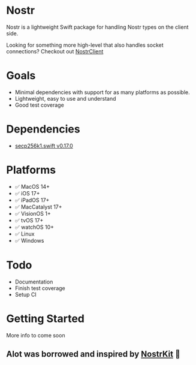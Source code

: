 # Nostr
Nostr is a lightweight Swift package for handling Nostr types on the client side.

Looking for something more high-level that also handles socket connections? Checkout out [NostrClient](https://github.com/Galaxoid-Labs/NostrClient.swift)

# Goals
- Minimal dependencies with support for as many platforms as possible.
- Lightweight, easy to use and understand
- Good test coverage

# Dependencies
- [secp256k1.swift v0.17.0](https://github.com/GigaBitcoin/secp256k1.swift)

# Platforms
- ✅ MacOS 14+
- ✅ iOS 17+
- ✅ iPadOS 17+
- ✅ MacCatalyst 17+
- ✅ VisionOS 1+
- ✅ tvOS 17+ 
- ✅ watchOS 10+
- ✅ Linux
- ✅ Windows

# Todo
- Documentation
- Finish test coverage
- Setup CI

# Getting Started
More info to come soon

## Alot was borrowed and inspired by [NostrKit](https://github.com/cnixbtc/NostrKit) 🙏
